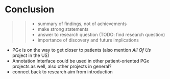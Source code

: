 # Conclusion

> > - summary of findings, not of achievements
> > - make strong statements
> > - answer to research question (TODO: find research question)
> > - importance of discovery and future implications

- PGx is on the way to get closer to patients (also mention *All Of Us* project
  in the US)
- Annotation Interface could be used in other patient-oriented PGx projects as
  well, also other projects in general?
- connect back to research aim from introduction
